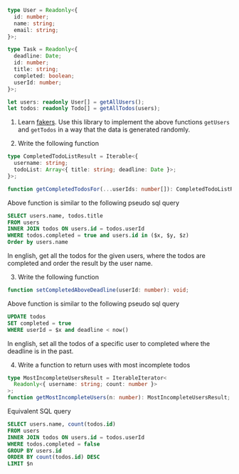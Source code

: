 ```typescript
type User = Readonly<{
  id: number;
  name: string;
  email: string;
}>;

type Task = Readonly<{
  deadline: Date;
  id: number;
  title: string;
  completed: boolean;
  userId: number;
}>;

let users: readonly User[] = getAllUsers();
let todos: readonly Todo[] = getAllTodos(users);
```

1. Learn [fakers](https://fakerjs.dev/guide/). Use this library to implement the above functions `getUsers` and `getTodos` in a way that the data is generated randomly.

2. Write the following function

```typescript
type CompletedTodoListResult = Iterable<{
  username: string;
  todoList: Array<{ title: string; deadline: Date }>;
}>;

function getCompletedTodosFor(...userIds: number[]): CompletedTodoListResult;
```

Above function is similar to the following pseudo sql query

```sql
SELECT users.name, todos.title
FROM users
INNER JOIN todos ON users.id = todos.userId
WHERE todos.completed = true and users.id in ($x, $y, $z)
Order by users.name
```

In english, get all the todos for the given users, where the todos are completed and order the result by the user name.

3. Write the following function

```typescript
function setCompletedAboveDeadline(userId: number): void;
```

Above function is similar to the following pseudo sql query

```sql
UPDATE todos
SET completed = true
WHERE userId = $x and deadline < now()
```

In english, set all the todos of a specific user to completed where the deadline is in the past.

4. Write a function to return uses with most incomplete todos

```typescript
type MostIncompleteUsersResult = IterableIterator<
  Readonly<{ username: string; count: number }>
>;
function getMostIncompleteUsers(n: number): MostIncompleteUsersResult;
```

Equivalent SQL query

```sql
SELECT users.name, count(todos.id)
FROM users
INNER JOIN todos ON users.id = todos.userId
WHERE todos.completed = false
GROUP BY users.id
ORDER BY count(todos.id) DESC
LIMIT $n
```
